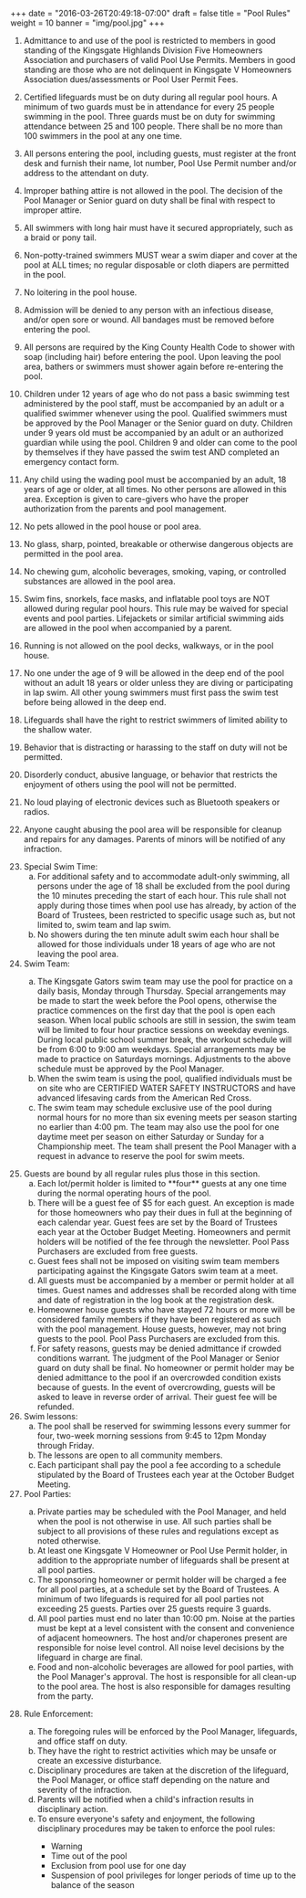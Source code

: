 +++
date = "2016-03-26T20:49:18-07:00"
draft = false
title = "Pool Rules"
weight = 10
banner = "img/pool.jpg"
+++

<ol>
<li><p>Admittance to and use of the pool is restricted to members in good standing of the Kingsgate Highlands Division Five Homeowners Association and purchasers of valid Pool Use Permits. Members in good standing are those who are not delinquent in Kingsgate V Homeowners Association dues/assessments or Pool User Permit Fees.</p></li>

<li><p>Certified lifeguards must be on duty during all regular pool hours. A minimum of two guards must be in attendance for every 25 people swimming in the pool. Three guards must be on duty for swimming attendance between 25 and 100 people. There shall be no more than 100 swimmers in the pool at any one time.</p></li>

<li><p>All persons entering the pool, including guests, must register at the front desk and furnish their name, lot number, Pool Use Permit number and/or address to the attendant on duty.</p></li>

<li><p>Improper bathing attire is not allowed in the pool. The decision of the Pool Manager or Senior guard on duty shall be final with respect to improper attire.</p></li>

<li><p>All swimmers with long hair must have it secured appropriately, such as a braid or pony tail.  </p></li>

<li><p>Non-potty-trained swimmers MUST wear a swim diaper and cover at the pool at ALL times; no regular disposable or cloth diapers are permitted in the pool.</p></li>

<li><p>No loitering in the pool house.</p></li>

<li><p>Admission will be denied to any person with an infectious disease, and/or open sore or wound. All bandages must be removed before entering the pool.</p></li>

<li><p>All persons are required by the King County Health Code to shower with soap (including hair) before entering the pool. Upon leaving the pool area, bathers or swimmers must shower again before re-entering the pool.</p></li>

<li><p>Children under 12 years of age who do not pass a basic swimming test administered by the pool staff, must be accompanied by an adult or a qualified swimmer whenever using the pool. Qualified swimmers must be approved by the Pool Manager or the Senior guard on duty. Children under 9 years old must be accompanied by an adult or an authorized guardian while using the pool. Children 9 and older can come to the pool by themselves if they have passed the swim test AND completed an emergency contact form.</p></li>

<li><p>Any child using the wading pool must be accompanied by an adult, 18 years of age or older, at all times. No other persons are allowed in this area. Exception is given to care-givers who have the proper authorization from the parents and pool management.</p></li>

<li><p>No pets allowed in the pool house or pool area.</p></li>

<li><p>No glass, sharp, pointed, breakable or otherwise dangerous objects are permitted in the pool area.</p></li>

<li><p>No chewing gum, alcoholic beverages, smoking, vaping, or controlled substances are allowed in the pool area.</p></li>

<li><p>Swim fins, snorkels, face masks, and inflatable pool toys are NOT allowed during regular pool hours.  This rule may be waived for special events and pool parties. Lifejackets or similar artificial swimming aids are allowed in the pool when accompanied by a parent.</p></li>

<li><p>Running is not allowed on the pool decks, walkways, or in the pool house.</p></li>

<li><p>No one under the age of 9 will be allowed in the deep end of the pool without an adult 18 years or older unless they are diving or participating in lap swim. All other young swimmers must first pass the swim test before being allowed in the deep end.</p></li>

<li><p>Lifeguards shall have the right to restrict swimmers of limited ability to the shallow water.</p></li>

<li><p>Behavior that is distracting or harassing to the staff on duty will not be permitted.</p></li>

<li><p>Disorderly conduct, abusive language, or behavior that restricts the enjoyment of others using the pool will not be permitted.</p></li>

<li><p>No loud playing of electronic devices such as Bluetooth speakers or radios.</p></li>

<li><p>Anyone caught abusing the pool area will be responsible for cleanup and repairs for any damages.  Parents of minors will be notified of any infraction.</p></li>

<li>Special Swim Time:
<ol type="a">
    <li>For additional safety and to accommodate adult-only swimming, all persons under the age of 18 shall be excluded from the pool during the 10 minutes preceding the start of each hour. This rule shall not apply during those times when pool use has already, by action of the Board of Trustees, been restricted to specific usage such as, but not limited to, swim team and lap swim.</li>
    <li>No showers during the ten minute adult swim each hour shall be allowed for those individuals under 18 years of age who are not leaving the pool area.</li>
</ol>

<li>Swim Team:
<p><ol type="a">
    <li>The Kingsgate Gators swim team may use the pool for practice on a daily basis, Monday through Thursday. Special arrangements may be made to start the week before the Pool opens, otherwise the practice commences on the first day that the pool is open each season. When local public schools are still in session, the swim team will be limited to four hour practice sessions on weekday evenings. During local public school summer break, the workout schedule will be from 6:00 to 9:00 am weekdays. Special arrangements may be made to practice on Saturdays mornings.  Adjustments to the above schedule must be approved by the Pool Manager.</li>
    <li>When the swim team is using the pool, qualified individuals must be on site who are CERTIFIED WATER SAFETY INSTRUCTORS and have advanced lifesaving cards from the American Red Cross. </li>
    <li>The swim team may schedule exclusive use of the pool during normal hours for no more than six evening meets per season starting no earlier than 4:00 pm. The team may also use the pool for one daytime meet per season on either Saturday or Sunday for a Championship meet. The team shall present the Pool Manager with a request in advance to reserve the pool for swim meets.</li>
</ol></p>
</li>

<li>Guests are bound by all regular rules plus those in this section.
<ol type="a">
    <li>Each lot/permit holder is limited to **four** guests at any one time during the normal operating hours of the pool.</li>
    <li>There will be a guest fee of $5 for each guest. An exception is made for those homeowners who pay their dues in full at the beginning of each calendar year. Guest fees are set by the Board of Trustees each year at the October Budget Meeting. Homeowners and permit holders will be notified of the fee through the newsletter. Pool Pass Purchasers are excluded from free guests.</li>
    <li>Guest fees shall not be imposed on visiting swim team members participating against the Kingsgate Gators swim team at a meet.</li>
    <li>All guests must be accompanied by a member or permit holder at all times. Guest names and addresses shall be recorded along with time and date of registration in the log book at the registration desk.</li>
    <li>Homeowner house guests who have stayed 72 hours or more will be considered family members if they have been registered as such with the pool management. House guests, however, may not bring guests to the pool. Pool Pass Purchasers are excluded from this.</li>
    <li>For safety reasons, guests may be denied admittance if crowded conditions warrant. The judgment of the Pool Manager or Senior guard on duty shall be final. No homeowner or permit holder may be denied admittance to the pool if an overcrowded condition exists because of guests. In the event of overcrowding, guests will be asked to leave in reverse order of arrival. Their guest fee will be refunded.</li>
</ol>
</li>

<li>Swim lessons:
<ol type="a">
    <li>The pool shall be reserved for swimming lessons every summer for four, two-week morning sessions from 9:45 to 12pm Monday through Friday.
    <li>The lessons are open to all community members.</li>
    <li>Each participant shall pay the pool a fee according to a schedule stipulated by the Board of Trustees each year at the October Budget Meeting.</li>
</ol>
</li>

<li>Pool Parties:</li>
<p><ol type="a">
    <li>Private parties may be scheduled with the Pool Manager, and held when the pool is not otherwise in use. All such parties shall be subject to all provisions of these rules and regulations except as noted otherwise.</li>
    <li>At least one Kingsgate V Homeowner or Pool Use Permit holder, in addition to the appropriate number of lifeguards shall be present at all pool parties.</li>
    <li>The sponsoring homeowner or permit holder will be charged a fee for all pool parties, at a schedule set by the Board of Trustees. A minimum of two lifeguards is required for all pool parties not exceeding 25 guests. Parties over 25 guests require 3 guards.</li>
    <li>All pool parties must end no later than 10:00 pm. Noise at the parties must be kept at a level consistent with the consent and convenience of adjacent homeowners. The host and/or chaperones present are responsible for noise level control. All noise level decisions by the lifeguard in charge are final.</li>
    <li>Food and non-alcoholic beverages are allowed for pool parties, with the Pool Manager's approval. The host is responsible for all clean-up to the pool area. The host is also responsible for damages resulting from the party.</li>
</ol></p>

<li>Rule Enforcement:</li>
<p><ol type="a">
    <li>The foregoing rules will be enforced by the Pool Manager, lifeguards, and office staff on duty.</li>
    <li>They have the right to restrict activities which may be unsafe or create an excessive disturbance.</li>
    <li>Disciplinary procedures are taken at the discretion of the lifeguard, the Pool Manager, or office staff depending on the nature and severity of the infraction.</li>
    <li>Parents will be notified when a child's infraction results in disciplinary action.</li>
    <li>To ensure everyone's safety and enjoyment, the following disciplinary procedures may be taken to enforce the pool rules:</li>
    <ul>
        <li>Warning</li>
        <li>Time out of the pool</li>
        <li>Exclusion from pool use for one day</li>
        <li>Suspension of pool privileges for longer periods of time up to the balance of the season</li>
    </ul>
</ol>
</ol></p>

